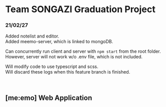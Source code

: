 # Team SONGAZI Graduation Project

### 21/02/27

Added notelist and editor.<br/>
Added meemo-server, which is linked to mongoDB.

Can concurrently run client and server with `npm start` from the root folder.<br/>
However, server will not work w/o .env file, which is not included.

Will modify code to use typescript and scss.<br/>
Will discard these logs when this feature branch is finished.

<br/>

## [me:emo] Web Application
